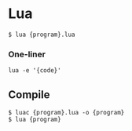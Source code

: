 # Lua

```
$ lua {program}.lua
```

### One-liner
```
lua -e '{code}'
```

## Compile

```
$ luac {program}.lua -o {program}
$ lua {program}
```
